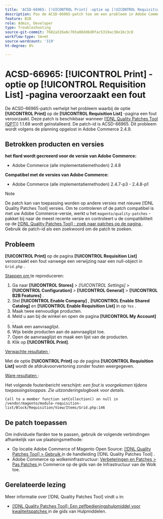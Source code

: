 ```yaml
---
title: 'ACSD-66965: [!UICONTROL Print] -optie op [!UICONTROL Requisition List] -pagina veroorzaakt een fout'
description: Pas de ACSD-66965-patch toe om een probleem in Adobe Commerce op te lossen waarbij de optie [!UICONTROL Print] op de pagina [!UICONTROL Requisition List] een fout veroorzaakt.
feature: B2B
role: Admin, Developer
type: Troubleshooting
source-git-commit: 7682a326a6c703a08dd6d0fac5319ac38e1bc3c8
workflow-type: tm+mt
source-wordcount: '319'
ht-degree: 0%

---
```



# ACSD-66965: **[!UICONTROL Print]** -optie op **[!UICONTROL Requisition List]** -pagina veroorzaakt een fout

De ACSD-66965-patch verhelpt het probleem waarbij de optie **[!UICONTROL Print]** op de **[!UICONTROL Requisition List]** -pagina een fout veroorzaakt. Deze patch is beschikbaar wanneer [[!DNL Quality Patches Tool (QPT)]](/help/tools/quality-patches-tool/quality-patches-tool-to-self-serve-quality-patches.md) 1.1.68 wordt geïnstalleerd. De patch-id is ACSD-66965. Dit probleem wordt volgens de planning opgelost in Adobe Commerce 2.4.9.

## Betrokken producten en versies

**het flard wordt gecreeerd voor de versie van Adobe Commerce:**

* Adobe Commerce (alle implementatiemethoden) 2.4.8

**Compatibel met de versies van Adobe Commerce:**

* Adobe Commerce (alle implementatiemethoden) 2.4.7-p3 - 2.4.8-p1

>[!NOTE]
>
>De patch kan van toepassing worden op andere versies met nieuwe [!DNL Quality Patches Tool] versies. Om te controleren of de patch compatibel is met uw Adobe Commerce-versie, werkt u het `magento/quality-patches` -pakket bij naar de meest recente versie en controleert u de compatibiliteit op de [[!DNL Quality Patches Tool] : zoek naar patches op de pagina ](https://experienceleague.adobe.com/tools/commerce-quality-patches/index.html?lang=nl-NL) . Gebruik de patch-id als een zoekwoord om de patch te zoeken.

## Probleem

**[!UICONTROL Print]** op de pagina **[!UICONTROL Requisition List]** veroorzaakt een fout vanwege een verwijzing naar een null-object in `Grid.php` .

<u> Stappen om </u> te reproduceren:

1. Ga naar **[!UICONTROL Stores]** > *[!UICONTROL Settings]* > **[!UICONTROL Configuration]** > **[!UICONTROL General]** > **[!UICONTROL B2B Features]** .
1. Stel **[!UICONTROL Enable Company]** , **[!UICONTROL Enable Shared Catalog]** en **[!UICONTROL Enable Requisition List]** in op `Yes` .
1. Maak twee eenvoudige producten.
1. Meld u aan bij de winkel en open de pagina **[!UICONTROL My Account]** .
1. Maak een aanvraaglijst.
1. Wijs beide producten aan de aanvraaglijst toe.
1. Open de aanvraaglijst en maak een lijst van de producten.
1. Klik op **[!UICONTROL Print]**.

<u> Verwachte resultaten </u>:

Met de optie **[!UICONTROL Print]** op de pagina **[!UICONTROL Requisition List]** wordt de afdrukvoorvertoning zonder fouten weergegeven.

<u> Ware resultaten </u>:

Het volgende foutenbericht verschijnt: *een fout is voorgekomen tijdens toepassingslooppas. Zie uitzonderingslogboek voor details.*

```
Call to a member function setCollection() on null in /vendor/magento/module-requisition-list/Block/Requisition/View/Items/Grid.php:146
```

## De patch toepassen

Om individuele flarden toe te passen, gebruik de volgende verbindingen afhankelijk van uw plaatsingsmethode:

* Op locatie Adobe Commerce of Magento Open Source: [[!DNL Quality Patches Tool] > Gebruik ](/help/tools/quality-patches-tool/usage.md) in de handleiding [!DNL Quality Patches Tool] .
* Adobe Commerce op wolkeninfrastructuur: [ Verbeteringen en Patches > Pas Patches ](https://experienceleague.adobe.com/docs/commerce-cloud-service/user-guide/develop/upgrade/apply-patches.html?lang=nl-NL) in Commerce op de gids van de Infrastructuur van de Wolk toe.

## Gerelateerde lezing

Meer informatie over [!DNL Quality Patches Tool] vindt u in:

* [[!DNL Quality Patches Tool]: Een zelfbedieningshulpmiddel voor kwaliteitspatches ](/help/tools/quality-patches-tool/quality-patches-tool-to-self-serve-quality-patches.md) in de gids van Hulpmiddelen.
